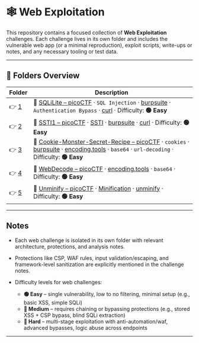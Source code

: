 # 🕸️ Web Exploitation

This repository contains a focused collection of **Web Exploitation** challenges. Each challenge lives in its own folder and includes the vulnerable web app (or a minimal reproduction), exploit scripts, write-ups or notes, and any necessary tooling or test data.

---

## 📁 Folders Overview

| Folder            | Description                                                                                                                                                                                                                                                                                                                       |
| ----------------- | --------------------------------------------------------------------------------------------------------------------------------------------------------------------------------------------------------------------------------------------------------------------------------------------------------------------------------- |
| 👉 [1](./chall/1/) | 🔗 [SQLiLite – picoCTF](https://play.picoctf.org/practice/challenge/304?category=1&page=3) · `SQL Injection` · [burpsuite](https://www.kali.org/tools/burpsuite/) · `Authentication Bypass` · [curl](https://man7.org/linux/man-pages/man1/curl.1.html) · Difficulty: **🟢 Easy**                                                   |
| 👉 [2](./chall/2/) | 🔗 [SSTI1 – picoCTF](https://play.picoctf.org/practice/challenge/492?category=1&page=1) · [SSTI](https://www.yeswehack.com/learn-bug-bounty/server-side-template-injection-exploitation) · [burpsuite](https://www.kali.org/tools/burpsuite/) · [curl](https://man7.org/linux/man-pages/man1/curl.1.html) · Difficulty: **🟢 Easy** |
| 👉 [3](./chall/3/) | 🔗 [Cookie-Monster-Secret-Recipe – picoCTF](https://play.picoctf.org/practice/challenge/469?category=1&page=1) · `cookies` · [burpsuite](https://www.kali.org/tools/burpsuite/) · [encoding.tools](https://encoding.tools/) · `base64` · `url-decoding` · Difficulty: **🟢 Easy**                                                   |
| 👉 [4](./chall/4/) | 🔗 [WebDecode – picoCTF](https://play.picoctf.org/practice/challenge/427?category=1&page=1) · [encoding.tools](https://encoding.tools/) · `base64` · Difficulty: **🟢 Easy**                                                                                                                                                        |
| 👉 [5](./chall/5/) | 🔗 [Unminify – picoCTF](https://play.picoctf.org/practice/challenge/426?category=1&page=1) · [Minification](https://en.wikipedia.org/wiki/Minification_(programming)) · [unminify](https://www.htmlstrip.com/unminify-html) · Difficulty: **🟢 Easy**                                                                                                                                                        |

---

## Notes

- Each web challenge is isolated in its own folder with relevant architecture, protections, and analysis notes.
- Protections like CSP, WAF rules, input validation/escaping, and framework-level sanitization are explicitly mentioned in the challenge notes.
- Difficulty levels for web challenges:

  - **🟢 Easy** – single vulnerability, low to no filtering, minimal setup (e.g., basic XSS, simple SQLi)
  - **🔵 Medium** – requires chaining or bypassing protections (e.g., stored XSS + CSP bypass, blind SQLi extraction)
  - **🔴 Hard** – multi-stage exploitation with anti-automation/waf, advanced bypasses, logic abuse across endpoints

---
